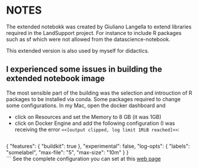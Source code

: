 # NOTES
The extended notebokk was created by Giuliano Langella to extend libraries required in the LandSupport project.
For instance to include R packages such as sf which were not allowed from the datascience-notebook.

This extended version is also used by myself for didactics.

## I experienced some issues in building the extended notebook image
The most sensible part of the building was the selection and introuction of R packages to be installed via conda.
Some packages required to change some configurations. In my Mac, open the docker dashboard and
  - click on Resources and set the Memory to 8 GB (it was 1GB)
  - click on Docker Engine and add the following configuration (I was receiving the error `<<[output clipped, log limit 1MiB reached]>>`:
    ```
{
  "features": {
    "buildkit": true
  },
  "experimental": false,
  "log-opts": {
    "labels": "somelabel",
    "max-file": "5",
    "max-size": "10m"
  }
}    
    ```
    See the complete configuration you can set at this [web page](https://docs.docker.com/engine/reference/commandline/dockerd/)
